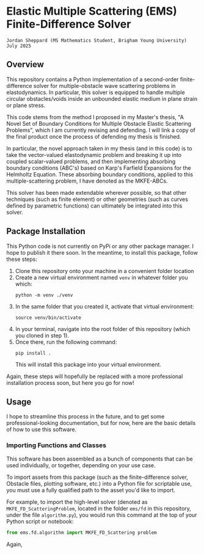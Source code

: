 # Elastic Multiple Scattering (EMS) Finite-Difference Solver

    Jordan Sheppard (MS Mathematics Student, Brigham Young University)
    July 2025 

## Overview 

This repository contains a Python implementation of a second-order finite-difference solver for multiple-obstacle wave scattering problems in elastodynamics. In particular, this solver is equipped to handle multiple circular obstacles/voids inside an unbounded elastic medium in plane strain or plane stress. 

This code stems from the method I proposed in my Master's thesis, "A Novel Set of Boundary Conditions for Multiple Obstacle Elastic Scattering Problems", which I am currently revising and defending. I will link a copy of the final product once the process of defending my thesis is finished.

In particular, the novel approach taken in my thesis (and in this code) is to take the vector-valued elastodynamic problem and breaking it up into coupled scalar-valued problems, and then implementing absorbing boundary conditions (ABC's) based on Karp's Farfield Expansions for the Helmholtz Equation. These absorbing boundary conditions, applied to this multiple-scattering problem, I have denoted as the MKFE-ABCs.

This solver has been made extendable wherever possible, so that other techniques (such as finite element) or other geometries (such as curves defined by parametric functions) can ultimately be integrated into this solver.

## Package Installation 
This Python code is not currently on PyPi or any other package manager. I hope to publish it there soon. In the meantime, to install this package, follow these steps:


1. Clone this repository onto your machine in a convenient folder location
2. Create a new virtual environment named `venv` in whatever folder you which:
   ```shell
   python -m venv ./venv
   ```
3. In the same folder that you created it, activate that    virtual environment:
   ```shell
   source venv/bin/activate
   ```
4. In your terminal, navigate into the root folder of this repository (which you cloned in step 1).
5. Once there, run the following command:
   ```shell
   pip install .
   ```
   This will install this package into your virtual environment.


Again, these steps will hopefully be replaced with a more professional installation process soon, but here you go for now! 

## Usage 
I hope to streamline this process in the future, and to get some professional-looking documentation, but for now, here are the basic details of how to use this software.

### Importing Functions and Classes 
This software has been assembled as a bunch of components that can be used individually, or together, depending on your use case.

To import assets from this package (such as the finite-difference solver, Obstacle files, plotting software, etc.) into a Python file for scriptable use, you must use a fully qualified path to the asset you'd like to import. 

For example, to import the high-level solver (denoted as `MKFE_FD_ScatteringProblem`, located in the folder `ems/fd` in this repository, under the file `algorithm.py`), you would run this command at the top of your Python script or notebook:
```python 
from ems.fd.algorithm import MKFE_FD_Scattering problem
```

Again, 





